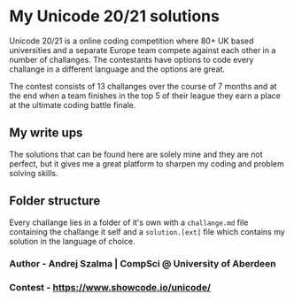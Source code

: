 # My Unicode 20/21 solutions

Unicode 20/21 is a online coding competition where 80+ UK based universities and a separate Europe team compete against each other in a number of challanges. The contestants have options to code every challange in a different language and the options are great.

The contest consists of 13 challanges over the course of 7 months and at the end when a team finishes in the top 5 of their league they earn a place at the ultimate coding battle finale.

## My write ups

The solutions that can be found here are solely mine and they are not perfect, but it gives me a great platform to sharpen my coding and problem solving skills.

## Folder structure

Every challange lies in a folder of it's own with a `challange.md` file containing the challange it self and a `solution.[ext]` file which contains my solution in the language of choice.

### Author - Andrej Szalma | CompSci @ University of Aberdeen
### Contest - https://www.showcode.io/unicode/
